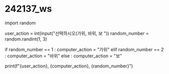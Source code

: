 # 242137_ws
import random

user_action = int(input("선택하시오(가위, 바위, 보 "))
random_number = random.randint(1, 3)

if random_number == 1 :
    computer_action = "가위"
elif random_number == 2 :
    computer_action = "바위"
else :
    computer_action = "보"

print(f"{user_action}, {computer_action}, {random_number}")
